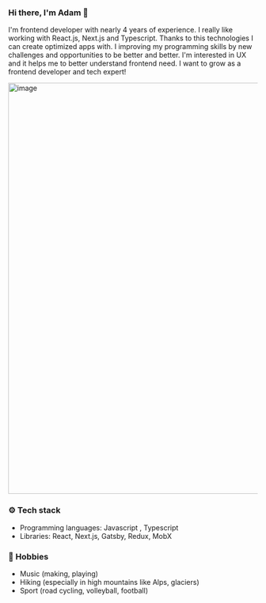 ### Hi there, I'm Adam 👋

I'm frontend developer with nearly 4 years of experience. I really like working with React.js, Next.js and Typescript. Thanks to this technologies I can create optimized apps with. I improving my programming skills by new challenges and opportunities to be better and better. I'm interested in UX and it helps me to better understand frontend need. I want to grow as a frontend developer and tech expert!

<img width="831" alt="image" src="https://github.com/dyrdzik97/dyrdzik97/assets/62518046/39bc7e5e-ff3b-4639-a289-57a49d7600f5">



### ⚙️ Tech stack 

 - Programming languages: Javascript , Typescript
 - Libraries: React, Next.js, Gatsby, Redux, MobX

### 🎸 Hobbies

  - Music (making, playing)
  - Hiking (especially in high mountains like Alps, glaciers)
  - Sport (road cycling, volleyball, football)

<!--
**dyrdzik97/dyrdzik97** is a ✨ _special_ ✨ repository because its `README.md` (this file) appears on your GitHub profile.

Here are some ideas to get you started:

- 🔭 I’m currently working on ...
- 🌱 I’m currently learning ...
- 👯 I’m looking to collaborate on ...
- 🤔 I’m looking for help with ...
- 💬 Ask me about ...
- 📫 How to reach me: ...
- 😄 Pronouns: ...
- ⚡ Fun fact: ...
-->
